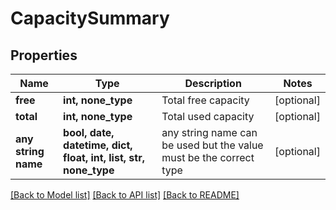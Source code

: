 # CapacitySummary


## Properties
Name | Type | Description | Notes
------------ | ------------- | ------------- | -------------
**free** | **int, none_type** | Total free capacity | [optional] 
**total** | **int, none_type** | Total used capacity | [optional] 
**any string name** | **bool, date, datetime, dict, float, int, list, str, none_type** | any string name can be used but the value must be the correct type | [optional]

[[Back to Model list]](../README.md#documentation-for-models) [[Back to API list]](../README.md#documentation-for-api-endpoints) [[Back to README]](../README.md)


